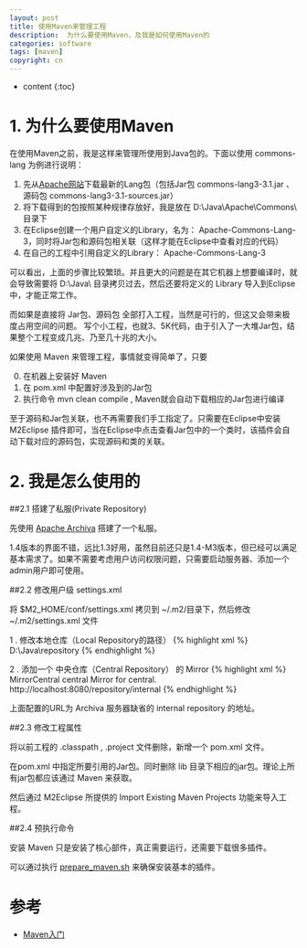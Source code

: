 ```yaml
---
layout: post
title: 使用Maven来管理工程
description:  为什么要使用Maven，及我是如何使用Maven的
categories: software
tags: [maven]
copyright: cn
---
```


* content
{:toc}

# 1. 为什么要使用Maven

在使用Maven之前，我是这样来管理所使用到Java包的。下面以使用 commons-lang 为例进行说明：

1. 先从[Apache网站](http://commons.apache.org/proper/commons-lang/)下载最新的Lang包（包括Jar包 commons-lang3-3.1.jar 、源码包 commons-lang3-3.1-sources.jar）
2. 将下载得到的包按照某种规律存放好，我是放在 D:\Java\Apache\Commons\ 目录下
3. 在Eclipse创建一个用户自定义的Library，名为： Apache-Commons-Lang-3，同时将Jar包和源码包相关联（这样才能在Eclipse中查看对应的代码）
4. 在自己的工程中引用自定义的Library： Apache-Commons-Lang-3

可以看出，上面的步骤比较繁琐。并且更大的问题是在其它机器上想要编译时，就会导致需要将 D:\Java\ 目录拷贝过去，然后还要将定义的 Library 导入到Eclipse中，才能正常工作。

而如果是直接将 Jar包、源码包 全部打入工程，当然是可行的，但这又会带来极度占用空间的问题。 写个小工程，也就3、5K代码，由于引入了一大堆Jar包，结果整个工程变成几兆、乃至几十兆的大小。

如果使用 Maven 来管理工程，事情就变得简单了，只要

0. 在机器上安装好 Maven 
1. 在 pom.xml 中配置好涉及到的Jar包
2. 执行命令 mvn clean compile , Maven就会自动下载相应的Jar包进行编译

至于源码和Jar包关联，也不再需要我们手工指定了。只需要在Eclipse中安装 M2Eclipse 插件即可，当在Eclipse中点击查看Jar包中的一个类时，该插件会自动下载对应的源码包，实现源码和类的关联。

# 2. 我是怎么使用的

##2.1 搭建了私服(Private Repository)

先使用 [Apache Archiva](http://archiva.apache.org/) 搭建了一个私服。

1.4版本的界面不错，远比1.3好用，虽然目前还只是1.4-M3版本，但已经可以满足基本需求了。如果不需要考虑用户访问权限问题，只需要启动服务器、添加一个admin用户即可使用。

##2.2 修改用户级 settings.xml

将 $M2_HOME/conf/settings.xml 拷贝到 ~/.m2/目录下，然后修改 ~/.m2/settings.xml 文件

1 . 修改本地仓库（Local Repository的路径）
{% highlight xml %}
    <localRepository>D:\Java\repository</localRepository>
{% endhighlight %}

2 . 添加一个 中央仓库（Central Repository） 的 Mirror
{% highlight xml %}
	<mirror>
      <id>MirrorCentral</id>
      <mirrorOf>central</mirrorOf>
      <name>Mirror for central.</name>
      <url>http://localhost:8080/repository/internal</url>
    </mirror>
{% endhighlight %}

上面配置的URL为 Archiva 服务器缺省的 internal repository 的地址。

##2.3 修改工程属性

将以前工程的 .classpath , .project 文件删除，新增一个 pom.xml 文件。

在pom.xml 中指定所要引用的Jar包。同时删除 lib 目录下相应的jar包。理论上所有jar包都应该通过 Maven 来获取。

然后通过 M2Eclipse 所提供的 Import Existing Maven Projects 功能来导入工程。

##2.4 预执行命令

安装 Maven 只是安装了核心部件，真正需要运行，还需要下载很多插件。

可以通过执行 [prepare_maven.sh](/attachments/prepare_maven.sh) 来确保安装基本的插件。

# 参考
* [Maven入门](/2013/03/14/mvn-common-commonads.md)

